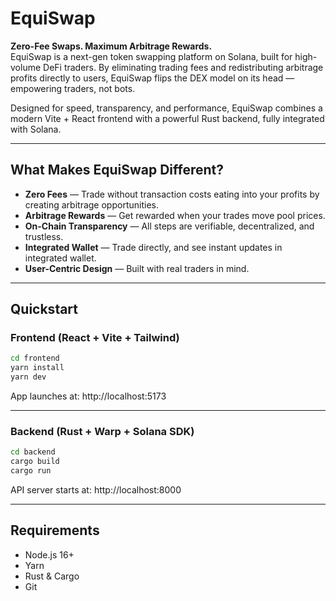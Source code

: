 # EquiSwap

**Zero-Fee Swaps. Maximum Arbitrage Rewards.**  
EquiSwap is a next-gen token swapping platform on Solana, built for high-volume DeFi traders. By eliminating trading fees and redistributing arbitrage profits directly to users, EquiSwap flips the DEX model on its head — empowering traders, not bots.

Designed for speed, transparency, and performance, EquiSwap combines a modern Vite + React frontend with a powerful Rust backend, fully integrated with Solana.

---

## What Makes EquiSwap Different?

- **Zero Fees** — Trade without transaction costs eating into your profits by creating arbitrage opportunities.
- **Arbitrage Rewards** — Get rewarded when your trades move pool prices.
- **On-Chain Transparency** — All steps are verifiable, decentralized, and trustless.
- **Integrated Wallet** — Trade directly, and see instant updates in integrated wallet.
- **User-Centric Design** — Built with real traders in mind.

---

## Quickstart

### Frontend (React + Vite + Tailwind)

```bash
cd frontend
yarn install
yarn dev
```

App launches at: http://localhost:5173

---

### Backend (Rust + Warp + Solana SDK)

```bash
cd backend
cargo build
cargo run
```

API server starts at: http://localhost:8000

---

## Requirements

- Node.js 16+
- Yarn
- Rust & Cargo
- Git


